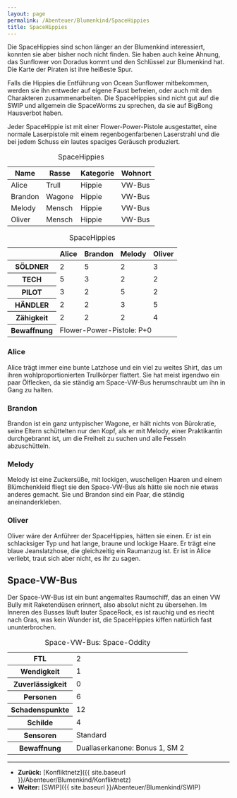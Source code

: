 ```yaml
---
layout: page
permalink: /Abenteuer/Blumenkind/SpaceHippies
title: SpaceHippies
---
```




Die SpaceHippies sind schon länger an der Blumenkind interessiert, konnten sie aber bisher noch nicht finden. Sie haben auch keine Ahnung, das Sunflower von Doradus kommt und den Schlüssel zur Blumenkind hat. Die Karte der Piraten ist ihre heißeste Spur.

Falls die Hippies die Entführung von Ocean Sunflower mitbekommen, werden sie ihn entweder auf eigene Faust befreien, oder auch mit den Charakteren zusammenarbeiten. Die SpaceHippies sind nicht gut auf die SWIP und allgemein die SpaceWorms zu sprechen, da sie auf BigBong Hausverbot haben.

Jeder SpaceHippie ist mit einer Flower-Power-Pistole ausgestattet, eine normale Laserpistole mit einem regenbogenfarbenen Laserstrahl und die bei jedem Schuss ein lautes spaciges Geräusch produziert.

<table>
<caption>SpaceHippies</caption>
<thead>
<tr><th>Name</th><th>Rasse</th><th>Kategorie</th><th>Wohnort</th></tr>
</thead>
<tbody>
<tr><td>Alice</td><td>Trull</td><td>Hippie</td><td>VW-Bus</td></tr>
<tr><td>Brandon</td><td>Wagone</td><td>Hippie</td><td>VW-Bus</td></tr>
<tr><td>Melody</td><td>Mensch</td><td>Hippie</td><td>VW-Bus</td></tr>
<tr><td>Oliver</td><td>Mensch</td><td>Hippie</td><td>VW-Bus</td></tr>
</tbody>
</table>

<table>
<caption>SpaceHippies</caption>
<thead>
<tr><th> </th><th>Alice</th><th>Brandon</th><th>Melody</th><th>Oliver</th></tr>
</thead>
<tbody>
<tr><th>SÖLDNER</th><td>2</td><td>5</td><td>2</td><td>3</td></tr>
<tr><th>TECH</th><td>5</td><td>3</td><td>2</td><td>2</td></tr>
<tr><th>PILOT</th><td>3</td><td>2</td><td>5</td><td>2</td></tr>
<tr><th>HÄNDLER</th><td>2</td><td>2</td><td>3</td><td>5</td></tr>
<tr><th>Zähigkeit</th><td>2</td><td>2</td><td>2</td><td>4</td></tr>
<tr><th>Bewaffnung</th><td colspan="4" rowspan="1">Flower-Power-Pistole: P+0</td></tr>
</tbody>
</table>

### Alice

Alice trägt immer eine bunte Latzhose und ein viel zu weites Shirt, das um ihren wohlproportionierten Trullkörper flattert. Sie hat meist irgendwo ein paar Ölflecken, da sie ständig am Space-VW-Bus herumschraubt um ihn in Gang zu halten.

### Brandon

Brandon ist ein ganz untypischer Wagone, er hält nichts von Bürokratie, seine Eltern schüttelten nur den Kopf, als er mit Melody, einer Praktikantin durchgebrannt ist, um die Freiheit zu suchen und alle Fesseln abzuschütteln.

### Melody

Melody ist eine Zuckersüße, mit lockigen, wuscheligen Haaren und einem Blümchenkleid fliegt sie den Space-VW-Bus als hätte sie noch nie etwas anderes gemacht. Sie und Brandon sind ein Paar, die ständig aneinanderkleben.

### Oliver

Oliver wäre der Anführer der SpaceHippies, hätten sie einen. Er ist ein schlacksiger Typ und hat lange, braune und lockige Haare. Er trägt eine blaue Jeanslatzhose, die gleichzeitig ein Raumanzug ist. Er ist in Alice verliebt, traut sich aber nicht, es ihr zu sagen.

## Space-VW-Bus

Der Space-VW-Bus ist ein bunt angemaltes Raumschiff, das an einen VW Bully mit Raketendüsen erinnert, also absolut nicht zu übersehen. Im Inneren des Busses läuft lauter SpaceRock, es ist rauchig und es riecht nach Gras, was kein Wunder ist, die SpaceHippies kiffen natürlich fast ununterbrochen.

<table>
<caption>Space-VW-Bus: Space-Oddity</caption>
<tbody>
<tr><th>FTL</th><td>2</td></tr>
<tr><th>Wendigkeit</th><td>1</td></tr>
<tr><th>Zuverlässigkeit</th><td>0</td></tr>
<tr><th>Personen</th><td>6</td></tr>
<tr><th>Schadenspunkte</th><td>12</td></tr>
<tr><th>Schilde</th><td>4</td></tr>
<tr><th>Sensoren</th><td>Standard</td></tr>
<tr><th>Bewaffnung</th><td>Duallaserkanone: Bonus 1, SM 2</td></tr>
</tbody>
</table>

***

- **Zurück:** [Konfliktnetz]({{ site.baseurl }}/Abenteuer/Blumenkind/Konfliktnetz)
- **Weiter:** [SWIP]({{ site.baseurl }}/Abenteuer/Blumenkind/SWIP)
